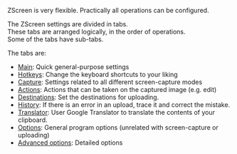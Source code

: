 ZScreen is very flexible. Practically all operations can be configured.

The ZScreen settings are divided in tabs. <br />
These tabs are arranged logically, in the order of operations. <br />
Some of the tabs have sub-tabs.

The tabs are:
  * [Main](Main.md): Quick general-purpose settings
  * [Hotkeys](Hotkeys.md): Change the keyboard shortcuts to your liking
  * [Capture](Capture.md): Settings related to all different screen-capture modes
  * [Actions](Actions.md): Actions that can be taken on the captured image (e.g. edit)
  * [Destinations](Destinations.md): Set the destinations for uploading.
  * [History](History.md): If there is an error in an upload, trace it and correct the mistake.
  * [Translator](Translator.md): User Google Translator to translate the contents of your clipboard.
  * [Options](Options.md): General program options (unrelated with screen-capture or uploading)
  * [Advanced options](AdvancedOptions.md): Detailed options